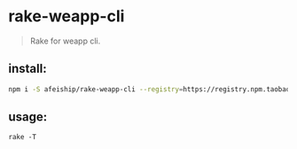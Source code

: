 # rake-weapp-cli
> Rake for weapp cli.

## install:
```bash
npm i -S afeiship/rake-weapp-cli --registry=https://registry.npm.taobao.org
```

## usage:
~~~
rake -T
~~~
